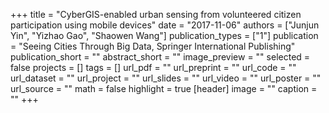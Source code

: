 +++
title = "CyberGIS-enabled urban sensing from volunteered citizen participation using mobile devices"
date = "2017-11-06"
authors = ["Junjun Yin", "Yizhao Gao", "Shaowen Wang"]
publication_types = ["1"]
publication = "Seeing Cities Through Big Data, Springer International Publishing"
publication_short = ""
abstract_short = ""
image_preview = ""
selected = false
projects = []
tags = []
url_pdf = ""
url_preprint = ""
url_code = ""
url_dataset = ""
url_project = ""
url_slides = ""
url_video = ""
url_poster = ""
url_source = ""
math = false
highlight = true
[header]
image = ""
caption = ""
+++